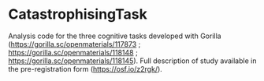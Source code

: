 # CatastrophisingTask
Analysis code for the three cognitive tasks developed with Gorilla (https://gorilla.sc/openmaterials/117873 ; https://gorilla.sc/openmaterials/118148 ; https://gorilla.sc/openmaterials/118145). 
Full description of study available in the pre-registration form (https://osf.io/z2rgk/).
